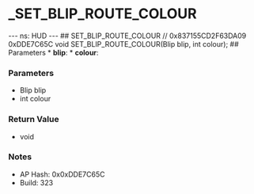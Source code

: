 # _SET_BLIP_ROUTE_COLOUR

--- ns: HUD --- ## SET_BLIP_ROUTE_COLOUR  // 0x837155CD2F63DA09 0xDDE7C65C void SET_BLIP_ROUTE_COLOUR(Blip blip, int colour);   ## Parameters * **blip**: * **colour**:

### Parameters
* Blip blip
* int colour

### Return Value
* void

### Notes
* AP Hash: 0x0xDDE7C65C
* Build: 323

